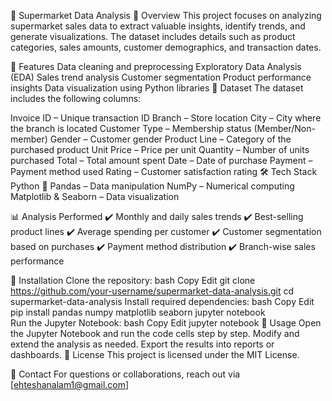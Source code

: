 🛒 Supermarket Data Analysis
📌 Overview
This project focuses on analyzing supermarket sales data to extract valuable insights, identify trends, and generate visualizations. The dataset includes details such as product categories, sales amounts, customer demographics, and transaction dates.

🚀 Features
Data cleaning and preprocessing
Exploratory Data Analysis (EDA)
Sales trend analysis
Customer segmentation
Product performance insights
Data visualization using Python libraries
📂 Dataset
The dataset includes the following columns:

Invoice ID – Unique transaction ID
Branch – Store location
City – City where the branch is located
Customer Type – Membership status (Member/Non-member)
Gender – Customer gender
Product Line – Category of the purchased product
Unit Price – Price per unit
Quantity – Number of units purchased
Total – Total amount spent
Date – Date of purchase
Payment – Payment method used
Rating – Customer satisfaction rating
🛠️ Tech Stack
Python 🐍
Pandas – Data manipulation
NumPy – Numerical computing
Matplotlib & Seaborn – Data visualization

📊 Analysis Performed
✔️ Monthly and daily sales trends
✔️ Best-selling product lines
✔️ Average spending per customer
✔️ Customer segmentation based on purchases
✔️ Payment method distribution
✔️ Branch-wise sales performance

📜 Installation
Clone the repository:
bash
Copy
Edit
git clone https://github.com/your-username/supermarket-data-analysis.git
cd supermarket-data-analysis
Install required dependencies:
bash
Copy
Edit
pip install pandas numpy matplotlib seaborn jupyter notebook  
Run the Jupyter Notebook:
bash
Copy
Edit
jupyter notebook
📌 Usage
Open the Jupyter Notebook and run the code cells step by step.
Modify and extend the analysis as needed.
Export the results into reports or dashboards.
📄 License
This project is licensed under the MIT License.

📩 Contact
For questions or collaborations, reach out via [ehteshanalam1@gmail.com] 
